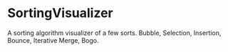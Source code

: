 # SortingVisualizer
A sorting algorithm visualizer of a few sorts. Bubble, Selection, Insertion, Bounce, Iterative Merge, Bogo.
